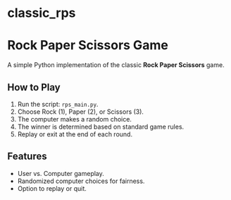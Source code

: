 # classic_rps
# Rock Paper Scissors Game

A simple Python implementation of the classic **Rock Paper Scissors** game.

## How to Play
1. Run the script: `rps_main.py`.
2. Choose Rock (1), Paper (2), or Scissors (3).
3. The computer makes a random choice.
4. The winner is determined based on standard game rules.
5. Replay or exit at the end of each round.

## Features
- User vs. Computer gameplay.
- Randomized computer choices for fairness.
- Option to replay or quit.
